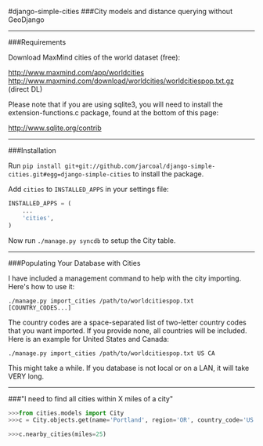 #django-simple-cities
###City models and distance querying without GeoDjango

----

###Requirements

Download MaxMind cities of the world dataset (free):

http://www.maxmind.com/app/worldcities
http://www.maxmind.com/download/worldcities/worldcitiespop.txt.gz (direct DL)

Please note that if you are using sqlite3, you will need to install the extension-functions.c package, found at the bottom of this page:

http://www.sqlite.org/contrib

----

###Installation

Run ```pip install git+git://github.com/jarcoal/django-simple-cities.git#egg=django-simple-cities``` to install the package.

Add ```cities``` to ```INSTALLED_APPS``` in your settings file:

```python
INSTALLED_APPS = (
	...
	'cities',
)
```

Now run ```./manage.py syncdb``` to setup the City table.

----

###Populating Your Database with Cities

I have included a management command to help with the city importing.  Here's how to use it:

```./manage.py import_cities /path/to/worldcitiespop.txt [COUNTRY_CODES...]```

The country codes are a space-separated list of two-letter country codes that you want imported.  If you provide none, all countries will be included.  Here is an example for United States and Canada:

```./manage.py import_cities /path/to/worldcitiespop.txt US CA```

This might take a while.  If you database is not local or on a LAN, it will take VERY long.

----

###"I need to find all cities within X miles of a city"

```python
>>>from cities.models import City
>>>c = City.objects.get(name='Portland', region='OR', country_code='US')

>>>c.nearby_cities(miles=25)
```

